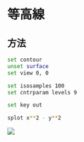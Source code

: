 # 等高線

## 方法

```bash
set contour
unset surface
set view 0, 0

set isosamples 100
set cntrparam levels 9

set key out

splot x**2 - y**2
```

![](https://i.imgur.com/Quhsylf.png)
